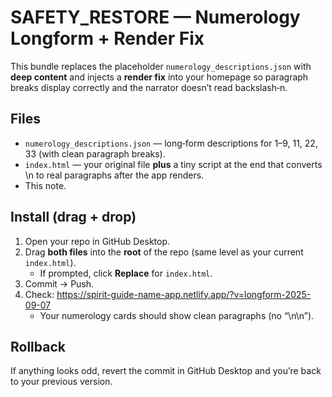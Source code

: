 # SAFETY_RESTORE — Numerology Longform + Render Fix

This bundle replaces the placeholder `numerology_descriptions.json` with **deep content** and injects a **render fix** into your homepage so paragraph breaks display correctly and the narrator doesn’t read backslash‑n.

## Files
- `numerology_descriptions.json` — long‑form descriptions for 1–9, 11, 22, 33 (with clean paragraph breaks).
- `index.html` — your original file **plus** a tiny script at the end that converts \n to real paragraphs after the app renders.
- This note.

## Install (drag + drop)
1) Open your repo in GitHub Desktop.
2) Drag **both files** into the **root** of the repo (same level as your current `index.html`).
   - If prompted, click **Replace** for `index.html`.
3) Commit → Push.
4) Check: https://spirit-guide-name-app.netlify.app/?v=longform-2025-09-07
   - Your numerology cards should show clean paragraphs (no “\n\n”).

## Rollback
If anything looks odd, revert the commit in GitHub Desktop and you’re back to your previous version.
